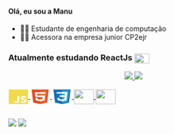 #### Olá, eu sou a Manu
* :woman_student: Estudante de engenharia de computação 
* :woman_technologist: Acessora na empresa junior CP2ejr 

### Atualmente estudando ReactJs <img align="center" height="20" width="30" src="https://cdn.jsdelivr.net/gh/devicons/devicon/icons/react/react-original.svg" />
          

<div align="center">
  <a href="https://github.com/ManuelaGripp">
  <img height="180em" src="https://github-readme-stats.vercel.app/api?username=ManuelaGripp&show_icons=true&theme=dark&include_all_commits=true&count_private=true"/>
  <img height="180em" src="https://github-readme-stats.vercel.app/api/top-langs/?username=ManuelaGripp&layout=compact&langs_count=7&theme=dracula"/>
</div>

  <div style="display: inline_block"><br>
  <img align="center" alt="Rafa-Js" height="30" width="40" src="https://raw.githubusercontent.com/devicons/devicon/master/icons/javascript/javascript-plain.svg">
  <img align="center" alt="Rafa-HTML" height="30" width="40" src="https://raw.githubusercontent.com/devicons/devicon/master/icons/html5/html5-original.svg">
  <img align="center" alt="Rafa-CSS" height="30" width="40" src="https://raw.githubusercontent.com/devicons/devicon/master/icons/css3/css3-original.svg">
  <img  align="center" height="30" width="40" src="https://cdn.jsdelivr.net/gh/devicons/devicon/icons/java/java-original.svg" />
  <img align="center" height="30" width="40" src="https://cdn.jsdelivr.net/gh/devicons/devicon/icons/mysql/mysql-original.svg" />
          
          
</div>
  
  ##
  
  <div>  
  <a href = "mailto:manugrippsilva@gmail.com"><img src="https://img.shields.io/badge/-Gmail-%23333?style=for-the-badge&logo=gmail&logoColor=white" target="_blank"></a>
  <a href="https://www.linkedin.com/in/manuela-gripp-b8789b1a9/" target="_blank"><img src="https://img.shields.io/badge/-LinkedIn-%230077B5?style=for-the-badge&logo=linkedin&logoColor=white" target="_blank"></a> 
 
</div>
